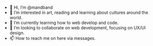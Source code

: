 - 👋 Hi, I’m @mandband
- 👀 I’m interested in art, reading and learning about cultures around the world.
- 🌱 I’m currently learning how to web develop and code.
- 💞️ I’m looking to collaborate on web development, focusing on UX/UI design.
- 📫 How to reach me on here via messages.

<!---
mandband/mandband is a ✨ special ✨ repository because its `README.md` (this file) appears on your GitHub profile.
You can click the Preview link to take a look at your changes.
--->
